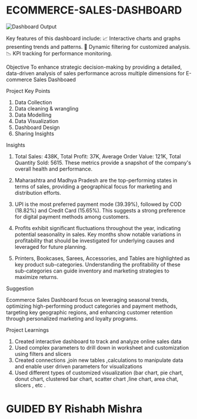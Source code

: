 # ECOMMERCE-SALES-DASHBOARD
![Dashboard Output](https://github.com/user-attachments/assets/4a0d3c79-ccc3-439f-bc54-7f9296831a93)

Key features of this dashboard include: 
📈 Interactive charts and graphs presenting trends and patterns. 
🔄 Dynamic filtering for customized analysis.
 📉 KPI tracking for performance monitoring.

Objective 
 To enhance strategic decision-making by providing a detailed, data-driven analysis of sales performance across multiple dimensions for  E-commerce Sales Dashboaed

Project Key Points 
1. Data Collection 
2. Data cleaning & wrangling
3. Data Modelling
4. Data Visualization
5. Dashboard Design
6. Sharing Insights

Insights
 
 1. Total Sales: 438K, Total Profit: 37K, Average Order Value: 121K, Total Quantity Sold: 5615. These metrics provide a snapshot of the company's overall health and performance.
 
 2. Maharashtra and Madhya Pradesh are the top-performing states in terms of sales, providing a geographical focus for marketing and distribution efforts.
 
 3. UPI is the most preferred payment mode (39.39%), followed by COD (18.82%) and Credit Card (15.65%). This suggests a strong preference for digital payment methods among customers.
 
 4. Profits exhibit significant fluctuations throughout the year, indicating potential seasonality in sales. Key months show notable variations in profitability that should be investigated for underlying causes and leveraged for future planning.
 
 5. Printers, Bookcases, Sarees, Accessories, and Tables are highlighted as key product sub-categories. Understanding the profitability of these sub-categories can guide inventory and marketing strategies to maximize returns.

Suggestion
 
Ecommerce  Sales Dashboard  focus on leveraging seasonal trends, optimizing high-performing product categories and payment methods, targeting key geographic regions, and enhancing customer retention through personalized marketing and loyalty programs.

Project Learnings 
1. Created interactive dashboard to track and analyze online sales data
 2. Used complex parameters to drill down in worksheet and customization using filters and slicers 
3. Created connections ,join new tables ,calculations to manipulate data and enable user driven parameters for visualizations 
4. Used different types of customized visualization (bar chart, pie chart, donut chart, clustered bar chart, scatter chart ,line chart, area chat, slicers , etc .
# GUIDED BY Rishabh Mishra
